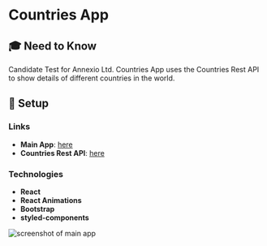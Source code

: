 
# Countries App

## 🎓 Need to Know
Candidate Test for Annexio Ltd. Countries App uses the Countries Rest API to show details of different countries in the world.

## 🚀  Setup
### Links
- **Main App**: [here](https://quirky-yonath-f3ad5e.netlify.app/)
- **Countries Rest API**: [here](https://restcountries.com/#api-endpoints-v3-all)

### Technologies
- **React**
- **React Animations**
- **Bootstrap**
- **styled-components**

![screenshot of main app](https://res.cloudinary.com/kxnxchukwu/image/upload/v1635424880/app_f8nzdv.png)
